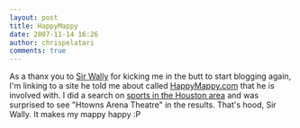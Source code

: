 ```yaml
---
layout: post
title: HappyMappy
date: 2007-11-14 16:26
author: chrispelatari
comments: true
---
```

<p>As a thanx you to <a href="http://www.morewally.com/">Sir Wally</a> for  kicking me in the butt to start blogging again, I'm linking to a site he told me  about called <a href="http://www.happymappy.com/">HappyMappy.com</a> that he is  involved with. I did a search on <a href="http://www.happymappy.com/HappyMappy.aspx?mapid=89fff2c6-fa14-444b-87bf-594c94bb7035">sports  in the Houston area</a> and was surprised to see "Htowns Arena Theatre" in the  results. That's hood, Sir Wally. It makes my mappy happy :P</p>
